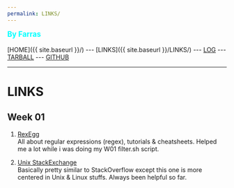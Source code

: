 ```yaml
---
permalink: LINKS/
---
```

<span style="color:cyan; font-weight:bold; font-size:larger;">By Farras</span>
<br><br>
[HOME]({{ site.baseurl }}/) ---
[LINKS]({{ site.baseurl }}/LINKS/) ---
[LOG](TXT/mylog.txt) ---
[TARBALL](.) ---
[GITHUB](https://github.com/farrasjay/os231/)
<br>
<hr>

# LINKS

## Week 01

1. [RexEgg](https://www.rexegg.com/)<br>
All about regular expressions (regex), tutorials & cheatsheets. Helped me a lot while i was doing my W01 filter.sh script.

2. [Unix StackExchange](https://unix.stackexchange.com/)<br>
Basically pretty similar to StackOverflow except this one is more centered in Unix & Linux stuffs. Always been helpful so far.
